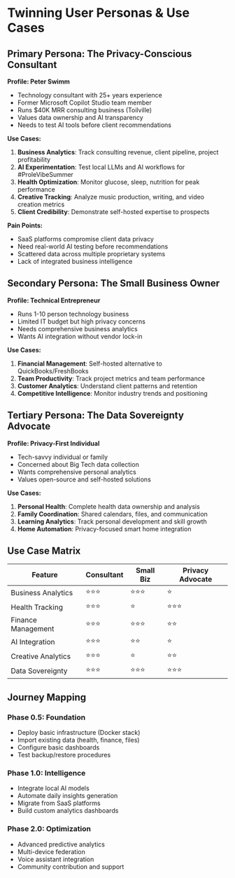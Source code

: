 # Twinning User Personas & Use Cases

## Primary Persona: The Privacy-Conscious Consultant

**Profile: Peter Swimm**
- Technology consultant with 25+ years experience
- Former Microsoft Copilot Studio team member
- Runs $40K MRR consulting business (Toilville)
- Values data ownership and AI transparency
- Needs to test AI tools before client recommendations

**Use Cases:**
1. **Business Analytics**: Track consulting revenue, client pipeline, project profitability
2. **AI Experimentation**: Test local LLMs and AI workflows for #ProleVibeSummer
3. **Health Optimization**: Monitor glucose, sleep, nutrition for peak performance
4. **Creative Tracking**: Analyze music production, writing, and video creation metrics
5. **Client Credibility**: Demonstrate self-hosted expertise to prospects

**Pain Points:**
- SaaS platforms compromise client data privacy
- Need real-world AI testing before recommendations
- Scattered data across multiple proprietary systems
- Lack of integrated business intelligence

## Secondary Persona: The Small Business Owner

**Profile: Technical Entrepreneur**
- Runs 1-10 person technology business
- Limited IT budget but high privacy concerns
- Needs comprehensive business analytics
- Wants AI integration without vendor lock-in

**Use Cases:**
1. **Financial Management**: Self-hosted alternative to QuickBooks/FreshBooks
2. **Team Productivity**: Track project metrics and team performance
3. **Customer Analytics**: Understand client patterns and retention
4. **Competitive Intelligence**: Monitor industry trends and positioning

## Tertiary Persona: The Data Sovereignty Advocate

**Profile: Privacy-First Individual**
- Tech-savvy individual or family
- Concerned about Big Tech data collection
- Wants comprehensive personal analytics
- Values open-source and self-hosted solutions

**Use Cases:**
1. **Personal Health**: Complete health data ownership and analysis
2. **Family Coordination**: Shared calendars, files, and communication
3. **Learning Analytics**: Track personal development and skill growth
4. **Home Automation**: Privacy-focused smart home integration

## Use Case Matrix

| Feature | Consultant | Small Biz | Privacy Advocate |
|---------|------------|-----------|------------------|
| Business Analytics | ⭐⭐⭐ | ⭐⭐⭐ | ⭐ |
| Health Tracking | ⭐⭐⭐ | ⭐ | ⭐⭐⭐ |
| Finance Management | ⭐⭐⭐ | ⭐⭐⭐ | ⭐⭐ |
| AI Integration | ⭐⭐⭐ | ⭐⭐ | ⭐ |
| Creative Analytics | ⭐⭐⭐ | ⭐ | ⭐⭐ |
| Data Sovereignty | ⭐⭐⭐ | ⭐⭐⭐ | ⭐⭐⭐ |

## Journey Mapping

### Phase 0.5: Foundation
- Deploy basic infrastructure (Docker stack)
- Import existing data (health, finance, files)
- Configure basic dashboards
- Test backup/restore procedures

### Phase 1.0: Intelligence  
- Integrate local AI models
- Automate daily insights generation
- Migrate from SaaS platforms
- Build custom analytics dashboards

### Phase 2.0: Optimization
- Advanced predictive analytics
- Multi-device federation
- Voice assistant integration
- Community contribution and support